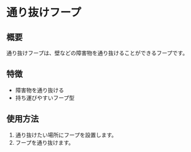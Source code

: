 # 通り抜けフープ

## 概要
通り抜けフープは、壁などの障害物を通り抜けることができるフープです。

## 特徴
- 障害物を通り抜ける
- 持ち運びやすいフープ型

## 使用方法
1. 通り抜けたい場所にフープを設置します。
2. フープを通り抜けます。
